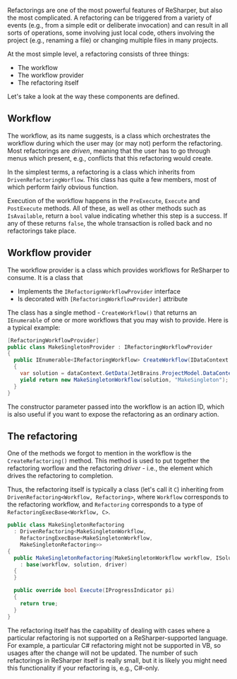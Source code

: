 [//]: # (title: Refactoring)

Refactorings are one of the most powerful features of ReSharper, but also the most complicated. A refactoring can be triggered from a variety of events (e.g., from a simple edit or deliberate invocation) and can result in all sorts of operations, some involving just local code, others involving the project (e.g., renaming a file) or changing multiple files in many projects.

At the most simple level, a refactoring consists of three things:

* The workflow
* The workflow provider
* The refactoring itself

Let's take a look at the way these components are defined.

## Workflow

The workflow, as its name suggests, is a class which orchestrates the workflow during which the user may (or may not) perform the refactoring. Most refactorings are _driven_, meaning that the user has to go through menus which present, e.g., conflicts that this refactoring would create.

In the simplest terms, a refactoring is a class which inherits from `DrivenRefactoringWorflow`. This class has quite a few members, most of which perform fairly obvious function.

Execution of the workflow happens in the `PreExecute`, `Execute` and `PostExecute` methods. All of these, as well as other methods such as `IsAvailable`, return a `bool` value indicating whether this step is a success. If any of these returns `false`, the whole transaction is rolled back and no refactorings take place.

## Workflow provider

The workflow provider is a class which provides workflows for ReSharper to consume. It is a class that

* Implements the `IRefactorignWorkflowProvider` interface
* Is decorated with `[RefactoringWorkflowProvider]` attribute

The class has a single method - `CreateWorkflow()` that returns an `IEnumerable` of one or more workflows that you may wish to provide. Here is a typical example:

```csharp
[RefactoringWorkflowProvider]
public class MakeSingletonProvider : IRefactoringWorkflowProvider
{
  public IEnumerable<IRefactoringWorkflow> CreateWorkflow(IDataContext dataContext)
  {
    var solution = dataContext.GetData(JetBrains.ProjectModel.DataContext.DataConstants.SOLUTION);
    yield return new MakeSingletonWorkflow(solution, "MakeSingleton");
  }
}
```

The constructor parameter passed into the workflow is an action ID, which is also useful if you want to expose the refactoring as an ordinary action.

## The refactoring

One of the methods we forgot to mention in the workflow is the `CreateRefactoring()` method. This method is used to put together the refactoring worflow and the refactoring _driver_ - i.e., the element which drives the refactoring to completion.

Thus, the refactoring itself is typically a class (let's call it `C`) inheriting from `DrivenRefactoring<Workflow, Refactoring>`, where `Workflow` corresponds to the refactoring workflow, and `Refactoring` corresponds to a type of `RefactoringExecBase<Workflow, C>`.

```csharp
public class MakeSingletonRefactoring
  : DrivenRefactoring<MakeSingletonWorkflow,
    RefactoringExecBase<MakeSingletonWorkflow,
    MakeSingletonRefactoring>>
{
  public MakeSingletonRefactoring(MakeSingletonWorkflow workflow, ISolution solution, IRefactoringDriver driver)
    : base(workflow, solution, driver)
  {
  }

  public override bool Execute(IProgressIndicator pi)
  {
    return true;
  }
}
```

The refactoring itself has the capability of dealing with cases where a particular refactoring is not supported on a ReSharper-supported language. For example, a particular C# refactoring might not be supported in VB, so usages after the change will not be updated. The number of such refactorings in ReSharper itself is really small, but it is likely you might need this functionality if your refactoring is, e.g., C#-only.
